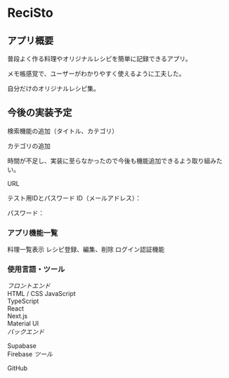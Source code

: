 # ReciSto
## アプリ概要
普段よく作る料理やオリジナルレシピを簡単に記録できるアプリ。

メモ帳感覚で、ユーザーがわかりやすく使えるように工夫した。

自分だけのオリジナルレシピ集。

## 今後の実装予定
検索機能の追加（タイトル、カテゴリ）  

カテゴリの追加

時間が不足し、実装に至らなかったので今後も機能追加できるよう取り組みたい。

URL


テスト用IDとパスワード
ID（メールアドレス）：

パスワード：

### アプリ機能一覧
料理一覧表示
レシピ登録、編集、削除
ログイン認証機能  
### 使用言語・ツール
*フロントエンド*  
HTML / CSS
JavaScript  
TypeScript  
React  
Next.js  
Material UI    
*バックエンド*  

Supabase  
Firebase
*ツール*  

GitHub
